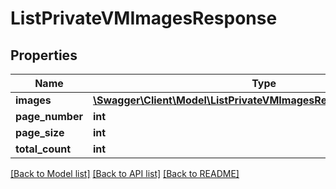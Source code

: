 # ListPrivateVMImagesResponse

## Properties
Name | Type | Description | Notes
------------ | ------------- | ------------- | -------------
**images** | [**\Swagger\Client\Model\ListPrivateVMImagesResponsePrivateImage[]**](ListPrivateVMImagesResponsePrivateImage.md) |  | [optional] 
**page_number** | **int** |  | 
**page_size** | **int** |  | 
**total_count** | **int** |  | 

[[Back to Model list]](../../README.md#documentation-for-models) [[Back to API list]](../../README.md#documentation-for-api-endpoints) [[Back to README]](../../README.md)


